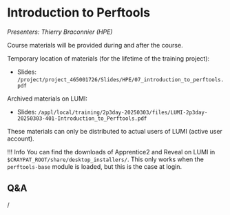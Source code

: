 # Introduction to Perftools

*Presenters: Thierry Braconnier (HPE)*

Course materials will be provided during and after the course.

Temporary location of materials (for the lifetime of the training project):

-   Slides: `/project/project_465001726/Slides/HPE/07_introduction_to_perftools.pdf`

Archived materials on LUMI:

-   Slides: `/appl/local/training/2p3day-20250303/files/LUMI-2p3day-20250303-401-Introduction_to_Perftools.pdf`

<!--
-   Recording: `/appl/local/training/2p3day-20250303/recordings/401-Introduction_to_Perftools.mp4`
-->

These materials can only be distributed to actual users of LUMI (active user account).

!!! Info
    You can find the downloads of Apprentice2 and Reveal on LUMI in
    `$CRAYPAT_ROOT/share/desktop_installers/`. This only works when the
    `perftools-base` module is loaded, but this is the case at login.


## Q&A

/
